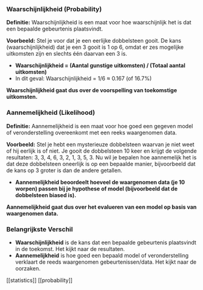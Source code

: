 ### Waarschijnlijkheid (Probability)

**Definitie:** Waarschijnlijkheid is een maat voor hoe waarschijnlijk het is dat een bepaalde gebeurtenis plaatsvindt.

**Voorbeeld:** Stel je voor dat je een eerlijke dobbelsteen gooit. De kans (waarschijnlijkheid) dat je een 3 gooit is 1 op 6, omdat er zes mogelijke uitkomsten zijn en slechts één daarvan een 3 is.

- **Waarschijnlijkheid = (Aantal gunstige uitkomsten) / (Totaal aantal uitkomsten)**
- In dit geval: Waarschijnlijkheid = 1/6 ≈ 0.167 (of 16.7%)

**Waarschijnlijkheid gaat dus over de voorspelling van toekomstige uitkomsten.**

### Aannemelijkheid (Likelihood)

**Definitie:** Aannemelijkheid is een maat voor hoe goed een gegeven model of veronderstelling overeenkomt met een reeks waargenomen data.

**Voorbeeld:** Stel je hebt een mysterieuze dobbelsteen waarvan je niet weet of hij eerlijk is of niet. Je gooit de dobbelsteen 10 keer en krijgt de volgende resultaten: 3, 3, 4, 6, 3, 2, 1, 3, 5, 3. Nu wil je bepalen hoe aannemelijk het is dat deze dobbelsteen oneerlijk is op een bepaalde manier, bijvoorbeeld dat de kans op 3 groter is dan de andere getallen.

- **Aannemelijkheid beoordeelt hoeveel de waargenomen data (je 10 worpen) passen bij je hypothese of model (bijvoorbeeld dat de dobbelsteen biased is).**

**Aannemelijkheid gaat dus over het evalueren van een model op basis van waargenomen data.**

### Belangrijkste Verschil

- **Waarschijnlijkheid** is de kans dat een bepaalde gebeurtenis plaatsvindt in de toekomst. Het kijkt naar de resultaten.
- **Aannemelijkheid** is hoe goed een bepaald model of veronderstelling verklaart de reeds waargenomen gebeurtenissen/data. Het kijkt naar de oorzaken.

[[statistics]] [[probability]]
